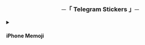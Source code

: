 <h3 align="center">
    ─「 Telegram Stickers 」─
</h3>

<details>
<summary><h4>iPhone Memoji</h4></summary>

<div align="center"> <img src="https://github.com/ikx7a/Stickers/blob/main/Resources/1.jpg">

• <a href="https://t.me/addstickers/Maxim1XStickers"> iPhone Memoji 1</a> • <a href="https://t.me/addstickers/Maxim3XStickers"> iPhone Memoji 2</a>

• <a href="https://t.me/addstickers/Maxim4XStickers"> iPhone Memoji 3</a> •

• <a href="https://t.me/addstickers/Maxim5XStickers"> iPhone Memoji 4</a> • <a href="https://t.me/addstickers/Maxim6XStickers"> iPhone Memoji 5</a>

</div>
</details>
